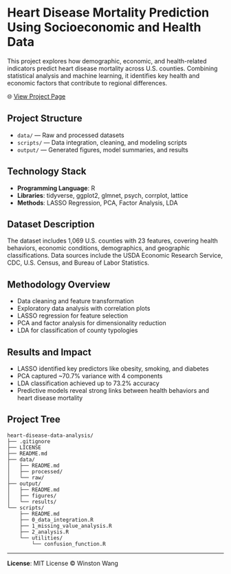 # Heart Disease Mortality Prediction Using Socioeconomic and Health Data

This project explores how demographic, economic, and health-related indicators predict heart disease mortality across U.S. counties. Combining statistical analysis and machine learning, it identifies key health and economic factors that contribute to regional differences.

🌐 [View Project Page](https://winston-wang.com/portfolio/heart-disease-data-analysis/)

## Project Structure

- `data/` — Raw and processed datasets
- `scripts/` — Data integration, cleaning, and modeling scripts
- `output/` — Generated figures, model summaries, and results

##  Technology Stack

- **Programming Language**: R
- **Libraries**: tidyverse, ggplot2, glmnet, psych, corrplot, lattice
- **Methods**: LASSO Regression, PCA, Factor Analysis, LDA

##  Dataset Description

The dataset includes 1,069 U.S. counties with 23 features, covering health behaviors, economic conditions, demographics, and geographic classifications. Data sources include the USDA Economic Research Service, CDC, U.S. Census, and Bureau of Labor Statistics.

##  Methodology Overview

- Data cleaning and feature transformation
- Exploratory data analysis with correlation plots
- LASSO regression for feature selection
- PCA and factor analysis for dimensionality reduction
- LDA for classification of county typologies

## Results and Impact

- LASSO identified key predictors like obesity, smoking, and diabetes
- PCA captured ~70.7% variance with 4 components
- LDA classification achieved up to 73.2% accuracy
- Predictive models reveal strong links between health behaviors and heart disease mortality

## Project Tree

```
heart-disease-data-analysis/
├── .gitignore
├── LICENSE
├── README.md
├── data/
│   ├── README.md
│   ├── processed/
│   └── raw/
├── output/
│   ├── README.md
│   ├── figures/
│   └── results/
└── scripts/
    ├── README.md
    ├── 0_data_integration.R
    ├── 1_missing_value_analysis.R
    ├── 2_analysis.R
    └── utilities/
        └── confusion_function.R
```

---

**License**: MIT License © Winston Wang
